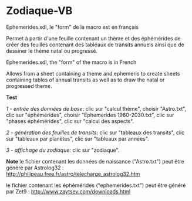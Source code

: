 # Zodiaque-VB
Ephemerides.xdl, le "form" de la macro est en français

Permet à partir d'une feuille contenant un thème et des éphémérides de créer des feuilles contenant des tableaux de transits annuels ainsi que de dessiner le thème natal ou progressé.

Ephemerides.xdl, the "form" of the macro is in French

Allows from a sheet containing a theme and ephemeris to create sheets containing tables of annual transits as well as to draw the natal or progressed theme.


**Test**

_1 - entrée des données de base_:
clic sur "calcul thème", choisir "Astro.txt",
clic sur "éphémérides", choisir "Ephemerides 1980-2030.txt",
clic sur "phases éphémérides",
clic sur "calcul des aspects".

_2 - génération des feuilles de transits_:
clic sur "tableaux des transits",
clic sur "tableaux par planètes",
clic sur "tableaux par années".

_3 - affichage du zodiaque_:
clic sur "zodiaque".

**Note**
le fichier contenant les données de naissance ("Astro.txt") peut être généré par Astrolog32 :
http://philipeau.free.fr/astro/telecharge_astrolog32.htm

le fichier contenant les éphémérides ("ephemerides.txt") peut être généré par Zet9 :
http://www.zaytsev.com/downloads.html
